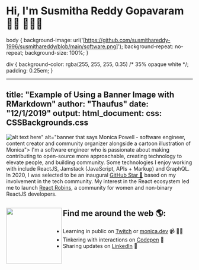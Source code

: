 # Hi, I'm Susmitha Reddy Gopavaram 👋🏾 👩🏾‍💻
body {
  background-image: url('[https://github.com/susmithareddy-1996/susmithareddy/blob/main/software.png]');
  background-repeat: no-repeat;
  background-size: 100%;
}

div {
  background-color: rgba(255, 255, 255, 0.35)   /* 35% opaque white */;
  padding: 0.25em;
}

---
title: "Example of Using a Banner Image with RMarkdown"
author: "Thaufus"
date: "12/1/2019"
output: 
  html_document:
    css: CSSBackgrounds.css
---













![alt text here](https://github.com/susmithareddy-1996/susmithareddy/blob/main/software.png)" alt="banner that says Monica Powell - software engineer, content creator and community organizer alongside a cartoon illustration of Monica">
I'm a software engineer who is passionate about making contributing to open-source more approachable, creating technology to elevate people, and building community. Some technologies I enjoy working with include ReactJS, Jamstack (JavaScript, APIs + Markup) and GraphQL. In 2020, I was selected to be an inaugural <a href="https://stars.github.com/">GitHub Star 🌟</a> based on my involvement in the tech community.  My interest in the React ecosystem led me to launch <a href="https://www.reactrobins.com/">React Robins</a>, a community for women and non-binary ReactJS developers.


## Find me around the web 🌎: <a href="https://github.com/sponsors/M0nica"><img align="left" width="150" height="150" src="https://github.com/M0nica/M0nica/blob/main/octomonica/m0nica-octocat-rotating.gif?raw=true"></a>
- Learning in public on <a href="https://www.twitch.tv/blacktechdiva">Twitch</a> or <a href="https://www.monica.dev">monica.dev</a> 📹 ✍🏾
- Tinkering with interactions on <a href="https://codepen.io/m0nica"> Codepen</a> 🏓
- Sharing updates on <a href="https://www.linkedin.com/in/monicampowell/">LinkedIn</a> 💼
